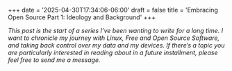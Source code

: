 +++
date = '2025-04-30T17:34:06-06:00'
draft = false
title = 'Embracing Open Source Part 1: Ideology and Background'
+++

*This post is the start of a series I’ve been wanting to write for a long time. I want to chronicle my journey with Linux, Free and Open Source Software, and taking back control over my data and my devices. If there’s a topic you are particularly interested in reading about in a future installment, please feel free to send me a message.*